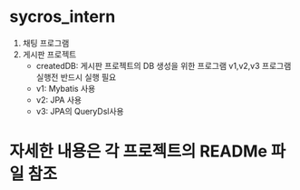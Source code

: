 # sycros_intern
 1. 채팅 프로그램
 2. 게시판 프로젝트
    - createdDB: 게시판 프로젝트의 DB 생성을 위한 프로그램 v1,v2,v3 프로그램 실행전 반드시 실행 필요
    - v1: Mybatis 사용
    - v2: JPA 사용
    - v3: JPA의 QueryDsl사용

# 자세한 내용은 각 프로젝트의 READMe 파일 참조
   
    
